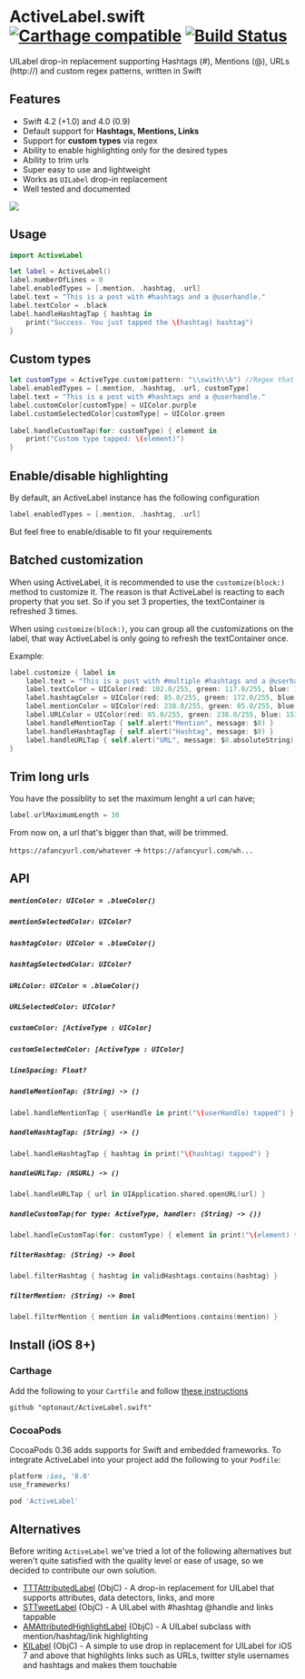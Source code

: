 # ActiveLabel.swift [![Carthage compatible](https://img.shields.io/badge/Carthage-compatible-4BC51D.svg?style=flat)](https://github.com/Carthage/Carthage) [![Build Status](https://travis-ci.org/optonaut/ActiveLabel.swift.svg)](https://travis-ci.org/optonaut/ActiveLabel.swift)

UILabel drop-in replacement supporting Hashtags (#), Mentions (@), URLs (http://) and custom regex patterns, written in Swift

## Features

* Swift 4.2 (+1.0) and 4.0 (0.9)
* Default support for **Hashtags, Mentions, Links**
* Support for **custom types** via regex
* Ability to enable highlighting only for the desired types
* Ability to trim urls
* Super easy to use and lightweight
* Works as `UILabel` drop-in replacement
* Well tested and documented

![](ActiveLabelDemo/demo.gif)

## Usage

```swift
import ActiveLabel

let label = ActiveLabel()
label.numberOfLines = 0
label.enabledTypes = [.mention, .hashtag, .url]
label.text = "This is a post with #hashtags and a @userhandle."
label.textColor = .black
label.handleHashtagTap { hashtag in
    print("Success. You just tapped the \(hashtag) hashtag")
}
```

## Custom types

```swift
let customType = ActiveType.custom(pattern: "\\swith\\b") //Regex that looks for "with"
label.enabledTypes = [.mention, .hashtag, .url, customType]
label.text = "This is a post with #hashtags and a @userhandle."
label.customColor[customType] = UIColor.purple
label.customSelectedColor[customType] = UIColor.green
    
label.handleCustomTap(for: customType) { element in 
    print("Custom type tapped: \(element)") 
}
```

## Enable/disable highlighting

By default, an ActiveLabel instance has the following configuration

```swift
label.enabledTypes = [.mention, .hashtag, .url]
```

But feel free to enable/disable to fit your requirements


## Batched customization

When using ActiveLabel, it is recommended to use the `customize(block:)` method to customize it. The reason is that ActiveLabel is reacting to each property that you set. So if you set 3 properties, the textContainer is refreshed 3 times.

When using `customize(block:)`, you can group all the customizations on the label, that way ActiveLabel is only going to refresh the textContainer once.

Example:

```swift
label.customize { label in
    label.text = "This is a post with #multiple #hashtags and a @userhandle."
    label.textColor = UIColor(red: 102.0/255, green: 117.0/255, blue: 127.0/255, alpha: 1)
    label.hashtagColor = UIColor(red: 85.0/255, green: 172.0/255, blue: 238.0/255, alpha: 1)
    label.mentionColor = UIColor(red: 238.0/255, green: 85.0/255, blue: 96.0/255, alpha: 1)
    label.URLColor = UIColor(red: 85.0/255, green: 238.0/255, blue: 151.0/255, alpha: 1)
    label.handleMentionTap { self.alert("Mention", message: $0) }
    label.handleHashtagTap { self.alert("Hashtag", message: $0) }
    label.handleURLTap { self.alert("URL", message: $0.absoluteString) }
}
```

## Trim long urls

You have the possiblity to set the maximum lenght a url can have;

```swift
label.urlMaximumLength = 30
```

From now on, a url that's bigger than that, will be trimmed.

`https://afancyurl.com/whatever` -> `https://afancyurl.com/wh...`

## API

##### `mentionColor: UIColor = .blueColor()`
##### `mentionSelectedColor: UIColor?`
##### `hashtagColor: UIColor = .blueColor()`
##### `hashtagSelectedColor: UIColor?`
##### `URLColor: UIColor = .blueColor()`
##### `URLSelectedColor: UIColor?`
##### `customColor: [ActiveType : UIColor]`
##### `customSelectedColor: [ActiveType : UIColor]`
##### `lineSpacing: Float?`

##### `handleMentionTap: (String) -> ()`

```swift
label.handleMentionTap { userHandle in print("\(userHandle) tapped") }
```

##### `handleHashtagTap: (String) -> ()`

```swift
label.handleHashtagTap { hashtag in print("\(hashtag) tapped") }
```

##### `handleURLTap: (NSURL) -> ()`

```swift
label.handleURLTap { url in UIApplication.shared.openURL(url) }
```

##### `handleCustomTap(for type: ActiveType, handler: (String) -> ())`

```swift
label.handleCustomTap(for: customType) { element in print("\(element) tapped") }
```

##### `filterHashtag: (String) -> Bool`

```swift
label.filterHashtag { hashtag in validHashtags.contains(hashtag) }
```

##### `filterMention: (String) -> Bool`

```swift
label.filterMention { mention in validMentions.contains(mention) }
```

## Install (iOS 8+)

### Carthage

Add the following to your `Cartfile` and follow [these instructions](https://github.com/Carthage/Carthage#adding-frameworks-to-an-application)

```
github "optonaut/ActiveLabel.swift"
```

### CocoaPods

CocoaPods 0.36 adds supports for Swift and embedded frameworks. To integrate ActiveLabel into your project add the following to your `Podfile`:

```ruby
platform :ios, '8.0'
use_frameworks!

pod 'ActiveLabel'
```

## Alternatives

Before writing `ActiveLabel` we've tried a lot of the following alternatives but weren't quite satisfied with the quality level or ease of usage, so we decided to contribute our own solution.

* [TTTAttributedLabel](https://github.com/TTTAttributedLabel/TTTAttributedLabel) (ObjC) - A drop-in replacement for UILabel that supports attributes, data detectors, links, and more
* [STTweetLabel](https://github.com/SebastienThiebaud/STTweetLabel) (ObjC) - A UILabel with #hashtag @handle and links tappable
* [AMAttributedHighlightLabel](https://github.com/rootd/AMAttributedHighlightLabel) (ObjC) - A UILabel subclass with mention/hashtag/link highlighting
* [KILabel](https://github.com/Krelborn/KILabel) (ObjC) - A simple to use drop in replacement for UILabel for iOS 7 and above that highlights links such as URLs, twitter style usernames and hashtags and makes them touchable
